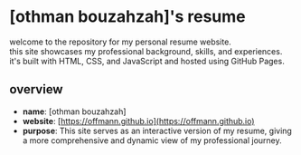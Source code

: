 # [othman bouzahzah]'s resume

welcome to the repository for my personal resume website.  
this site showcases my professional background, skills, and experiences.   
it's built with HTML, CSS, and JavaScript and hosted using GitHub Pages.  

## overview

- **name**: [othman bouzahzah]
- **website**: [https://offmann.github.io](https://offmann.github.io)
- **purpose**: This site serves as an interactive version of my resume, giving a more comprehensive and dynamic view of my professional journey.
